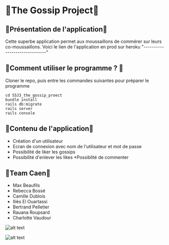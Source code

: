 # 🙊The Gossip Project🙊

## 💾Présentation de l'application💾

Cette superbe application permet aux moussaillons de commérer sur leurs co-moussaillons. 
Voici le lien de l'application en prod sur heroku "------------------------------"

## 💽Comment utiliser le programme ? 💽

Cloner le repo, puis entre les commandes suivantes pour préparer le programme

```
cd S5J3_the_gossip_proect
bundle install
rails db:migrate
rails server
rails console
```

## 🎉Contenu de l'application🎉

* Création d'un utilisateur
* Ecran de connexion avec nom de l'utilisateur et mot de passe
* Possibilité de liker les gossips
* Possibilité d'enlever les likes
*Possiblité de commenter

## 🌈Team Caen🌈

* Max Beaufils
* Rebecca Bossé
* Camille Dublois
* Iliès El Ouartassi
* Bertrand Pelletier
* Rauana Roupsard
* Charlotte Vaudour

![alt text](https://media.shoko.fr/article-3574479-head-f4/gossip-girl.jpg)

![alt text](https://media.giphy.com/media/661poXc3NplhC/giphy.gif)







